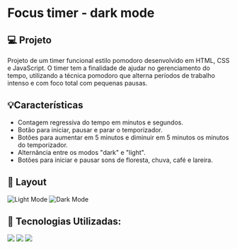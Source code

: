 # Focus timer - dark mode

## 💻 Projeto
Projeto de um timer funcional estilo pomodoro desenvolvido em HTML, CSS e JavaScript. O timer tem a finalidade de ajudar no gerenciamento do tempo, utilizando a técnica pomodoro que alterna períodos de trabalho intenso e com foco total com pequenas pausas.

## 💡Características
- Contagem regressiva do tempo em minutos e segundos.
- Botão para iniciar, pausar e parar o temporizador.
- Botões para aumentar em 5 minutos e diminuir em 5 minutos os minutos do temporizador.
- Alternância entre os modos "dark" e "light".
- Botões para iniciar e pausar sons de floresta, chuva, café e lareira.

## 🔖 Layout
![Light Mode](https://github.com/AmandaSilva2020/focus-timer-dark-mode/assets/71529907/b487e4b3-5040-43f8-ba62-97c233b3addb) ![Dark Mode](https://github.com/AmandaSilva2020/focus-timer-dark-mode/assets/71529907/07670675-12ad-4751-bc14-41bf3ba3a913)


## 🚀 Tecnologias Utilizadas:
<div>
  <img src="https://img.shields.io/badge/HTML5-E34F26?style=for-the-badge&logo=html5&logoColor=white"/>
  <img src="https://img.shields.io/badge/CSS3-1572B6?style=for-the-badge&logo=css3&logoColor=white"/>
  <img src="https://img.shields.io/badge/JavaScript-F7DF1E?style=for-the-badge&logo=javascript&logoColor=black"/>
</div>
